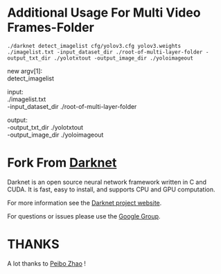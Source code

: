 # Additional Usage For Multi Video Frames-Folder

    ./darknet detect_imagelist cfg/yolov3.cfg yolov3.weights ./imagelist.txt -input_dataset_dir ./root-of-multi-layer-folder -output_txt_dir ./yolotxtout -output_image_dir ./yoloimageout

new argv[1]:     
detect_imagelist

input:  
./imagelist.txt     
-input_dataset_dir ./root-of-multi-layer-folder

output:     
-output_txt_dir ./yolotxtout        
-output_image_dir ./yoloimageout        

# Fork From [Darknet](https://github.com/pjreddie/darknet)

Darknet is an open source neural network framework written in C and CUDA. It is fast, easy to install, and supports CPU and GPU computation.

For more information see the [Darknet project website](http://pjreddie.com/darknet).

For questions or issues please use the [Google Group](https://groups.google.com/forum/#!forum/darknet).

# THANKS

A lot thanks to [Peibo Zhao](https://github.com/peibozhao) !
